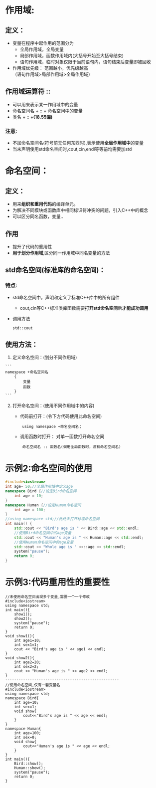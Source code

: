 # 作用域:
## 定义：
- 变量在程序中起作用的范围分为
   - 全局作用域，全局变量
   - 局部作用域，函数作用域内(大括号开始至大括号结束)
   - 语句作用域，临时对象仅限于当前语句内，语句结束后变量即被回收
- 作用域优先级：
    范围越小，优先级越高    
    （语句作用域>局部作用域>全局作用域）
## 作用域运算符 ::
  - 可以用来表示某一作用域中的变量   
  - 命名空间名 + :: + 命名空间中的变量
  - 类名 + :: +**(18.55漏)**
### 注意:
  - 不加命名空间名(符号前无任何东西时),表示使用**全局作用域中**的变量
  - 当未声明使用std命名空间时,cout,cin,endl等等前均需要加std   
# 命名空间：
## 定义：
   - 用来**组织和重用代码**的编译单元。
   - 为解决不同模块或函数库中相同标识符冲突的问题，引入C++中的概念
   - 可以区分同名函数，变量..
## 作用
  -  提升了代码的重用性
  -  **用于划分作用域**,区分同一作用域中同名变量的方法
## std命名空间(标准库的命名空间)：
### 特点:
- std命名空间中，声明和定义了标准C++库中的所有组件
  
  - cout,cin等C++标准类库函数需要**打开std命名空间**后**才能成功调用**
- 调用方法
  
      std::cout
## 使用方法：
  1. 定义命名空间：(划分不同作用域)

    ```
    namespace +命名空间名
        {
            变量
            函数        
        }
    ```
    
  2. 打开命名空间：(使用不同作用域中的内容)
     - 代码前打开：(令下方代码使用此命名空间)

            using namespace +命名空间名；
     - 调用函数时打开： 对单一函数打开命名空间

            命名空间名 :: 函数名(调用全局函数时，没有命名空间名)
# 示例2:命名空间的使用

```C++
#include<iostream>
int age= 50;//全局作用域中定义age
namespace Bird {//设定Bird命名空间
    int age = 10;
}
namespace Human {//设定Human命名空间
    int age = 100;
}
//using namespace std;//此处未打开标准命名空间
int main() {
    std::cout << "Bird's age is " << Bird::age << std::endl;
    //使用Bird命名空间中的age变量
    std::cout << "Human's age is " << Human::age << std::endl;
    //使用Human命名空间中的age变量
    std::cout << "Whole age is " <<::age << std::endl;
    system("pause");
    return 0;
}
```

# 示例3:代码重用性的重要性

    //未使用命名空间出现多个变量,需要一个一个修改
    #include<iostream>
    using namespace std;
    int main(){
        show1();
        show2();
        system("pause");
        return 0;
    }
    void show1(){
        int age1=10;
        int sex1=1;
        cout << "Bird's age is " << age1 << endl;
    }
    void show2(){
        int age2=20;
        int sex2=2;
        cout << "Human's age is " << age2 << endl;
    }
    ---------------------------------------------------
    //使用命名空间,仅有一套变量名
    #include<iostream>
    using namespace std;
    namespace Bird{
        int age=10;
        int sex=1;
        void show{
            cout<<"Bird's age is " << age << endl;
        }
    }
    namespace Human{
        int age=100;
        int sex=0;
        void show{
            cout<<"Human's age is " << age << endl;
        }
    }
    int main(){
        Bird::show();
        Human::show();
        system("pause");
        return 0;
    }










